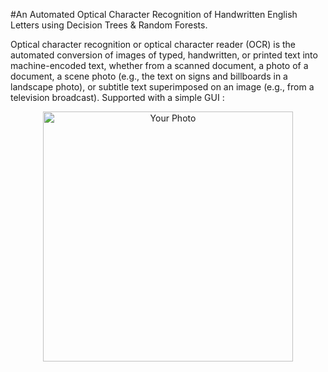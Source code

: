#An Automated Optical Character Recognition of Handwritten English Letters using Decision Trees & Random Forests.

Optical character recognition or optical character reader (OCR) is the automated conversion of images of typed,
handwritten, or printed text into machine-encoded text, whether from a scanned document, a photo of a
document, a scene photo (e.g., the text on signs and billboards in a landscape photo), or subtitle text
superimposed on an image (e.g., from a television broadcast).
Supported with a simple GUI : 




<center>
    <img src="C:\Users\DELL\Desktop\NoteBook\AI Project\Picture1.jpg" alt="Your Photo" width="400"/>
</center>
